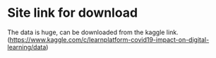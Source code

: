 # Site link for download

 The data is huge, can be downloaded from the kaggle link. (https://www.kaggle.com/c/learnplatform-covid19-impact-on-digital-learning/data)
